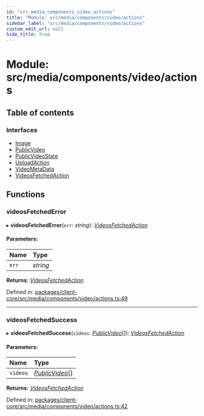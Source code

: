 ```yaml
---
id: "src_media_components_video_actions"
title: "Module: src/media/components/video/actions"
sidebar_label: "src/media/components/video/actions"
custom_edit_url: null
hide_title: true
---
```


# Module: src/media/components/video/actions

## Table of contents

### Interfaces

- [Image](../interfaces/src_media_components_video_actions.image.md)
- [PublicVideo](../interfaces/src_media_components_video_actions.publicvideo.md)
- [PublicVideoState](../interfaces/src_media_components_video_actions.publicvideostate.md)
- [UploadAction](../interfaces/src_media_components_video_actions.uploadaction.md)
- [VideoMetaData](../interfaces/src_media_components_video_actions.videometadata.md)
- [VideosFetchedAction](../interfaces/src_media_components_video_actions.videosfetchedaction.md)

## Functions

### videosFetchedError

▸ **videosFetchedError**(`err`: *string*): [*VideosFetchedAction*](../interfaces/src_media_components_video_actions.videosfetchedaction.md)

#### Parameters:

Name | Type |
:------ | :------ |
`err` | *string* |

**Returns:** [*VideosFetchedAction*](../interfaces/src_media_components_video_actions.videosfetchedaction.md)

Defined in: [packages/client-core/src/media/components/video/actions.ts:49](https://github.com/xr3ngine/xr3ngine/blob/673ad6a5f/packages/client-core/src/media/components/video/actions.ts#L49)

___

### videosFetchedSuccess

▸ **videosFetchedSuccess**(`videos`: [*PublicVideo*](../interfaces/src_media_components_video_actions.publicvideo.md)[]): [*VideosFetchedAction*](../interfaces/src_media_components_video_actions.videosfetchedaction.md)

#### Parameters:

Name | Type |
:------ | :------ |
`videos` | [*PublicVideo*](../interfaces/src_media_components_video_actions.publicvideo.md)[] |

**Returns:** [*VideosFetchedAction*](../interfaces/src_media_components_video_actions.videosfetchedaction.md)

Defined in: [packages/client-core/src/media/components/video/actions.ts:42](https://github.com/xr3ngine/xr3ngine/blob/673ad6a5f/packages/client-core/src/media/components/video/actions.ts#L42)
